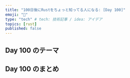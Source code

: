 ```yaml
---
title: "100日後にRustをちょっと知ってる人になる: [Day 100]"
emoji: "🦀"
type: "tech" # tech: 技術記事 / idea: アイデア
topics: [rust]
published: false
---
```

## Day 100 のテーマ

## Day 100 のまとめ
